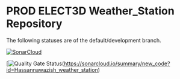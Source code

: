 # PROD ELECT3D Weather_Station Repository

The following statuses are of the default/development branch.

[![SonarCloud](https://sonarcloud.io/images/project_badges/sonarcloud-black.svg)](https://sonarcloud.io/summary/new_code?id=Hassannawazish_weather_station)

[![Quality Gate Status](https://sonarcloud.io/component_measures?id=Hassannawazish_weather_station)(https://sonarcloud.io/summary/new_code?id=Hassannawazish_weather_station)
